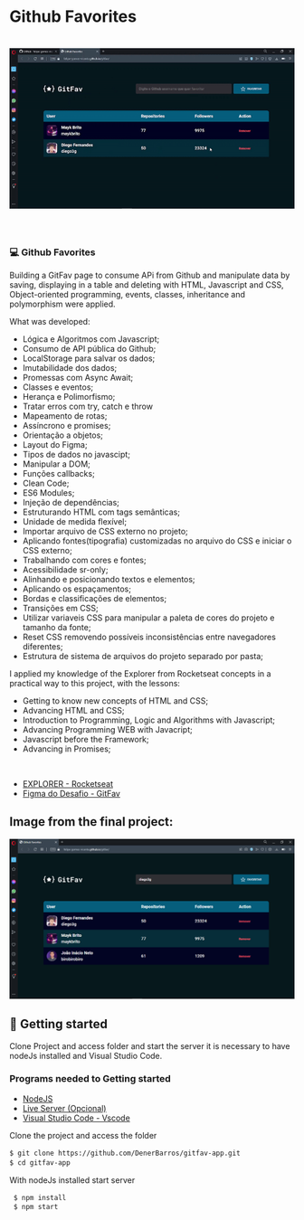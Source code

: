 # Github Favorites

<h1 align="center">
    <img alt="Gif of the finished project Github Favorites" title="gif" src="./images/gitfav.gif" />
</h1>

<br>

### 💻 Github Favorites

Building a GitFav page to consume APi from Github and manipulate data by saving, displaying in a table and deleting with HTML, Javascript and CSS, Object-oriented programming, events, classes, inheritance and polymorphism were applied.



What was developed:

- Lógica e Algoritmos com Javascript;
- Consumo de API pública do Github;
- LocalStorage para salvar os dados;
- Imutabilidade dos dados;
- Promessas com Async Await;
- Classes e eventos;
- Herança e Polimorfismo;
- Tratar erros com try, catch e throw
- Mapeamento de rotas;
- Assíncrono e promises;
- Orientação a objetos;
- Layout do Figma;
- Tipos de dados no javascipt;
- Manipular a DOM;
- Funções callbacks;
- Clean Code;
- ES6 Modules;
- Injeção de dependências;
- Estruturando HTML com tags semânticas;
- Unidade de medida flexível;
- Importar arquivo de CSS externo no projeto;
- Aplicando fontes(tipografia) customizadas no arquivo do CSS e iniciar o CSS externo;
- Trabalhando com cores e fontes;
- Acessibilidade sr-only;
- Alinhando e posicionando textos e elementos;
- Aplicando os espaçamentos;
- Bordas e classificações de elementos;
- Transições em CSS;
- Utilizar variaveis CSS para manipular a paleta de cores do projeto e tamanho da fonte;
- Reset CSS removendo possíveis inconsistências entre navegadores diferentes;
- Estrutura de sistema de arquivos do projeto separado por pasta;


I applied my knowledge of the Explorer from Rocketseat concepts in a practical way 
to this project, with the lessons:

- Getting to know new concepts of HTML and CSS;
- Advancing HTML and CSS;
- Introduction to Programming, Logic and Algorithms with Javascript;
- Advancing Programming WEB with Javacript;
- Javascript before the Framework;
- Advancing in Promises;
  
<br />

- [EXPLORER - Rocketseat](https://www.rocketseat.com.br/explorer)
- [Figma do Desafio - GitFav](https://www.figma.com/file/B5PCSL3rEAoYJro6QFKYtp/%5BDesafios-Explorer%5D-GitFav-(Copy)-(Copy))

## Image from the final project:
 <img alt="Print GitFav" title=" Landing page" src="./images/gitfav.png" />

 <br />



## 🚀 Getting started

Clone Project and access folder and start the server it is necessary to have nodeJs
installed and Visual Studio Code.

### Programs needed to Getting started

- [NodeJS](https://nodejs.org/en/)
- [Live Server (Opcional)](https://marketplace.visualstudio.com/items?itemName=ritwickdey.LiveServer)
- [Visual Studio Code - Vscode](https://code.visualstudio.com/)

Clone the project and access the folder

```bash
$ git clone https://github.com/DenerBarros/gitfav-app.git
$ cd gitfav-app
```

With nodeJs installed start server

```bash
 $ npm install
 $ npm start
```